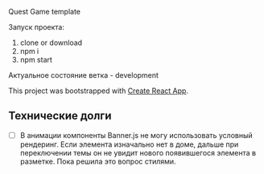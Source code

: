 Quest Game template

Запуск проекта:

1. clone or download
2. npm i
3. npm start

Актуальное состояние ветка - development

This project was bootstrapped with [Create React App](https://github.com/facebook/create-react-app).

##  Технические долги

- [ ] В анимации компоненты Banner.js не могу использовать условный рендеринг. Если элемента изначально нет в доме, дальше при переключении темы он не увидит нового появившегося элемента в разметке. Пока решила это вопрос стилями.


